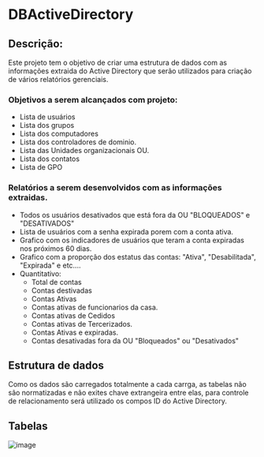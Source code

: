 # DBActiveDirectory

## Descrição:
Este projeto tem o objetivo de criar uma estrutura de dados com as informações extraida do Active Directory que serão utilizados para criação de vários relatórios gerenciais.

### Objetivos a serem alcançados com projeto:
- Lista de usuários
- Lista dos grupos
- Lista dos computadores
- Lista dos controladores de dominio.
- Lista das Unidades organizacionais OU.
- Lista dos contatos
- Lista de GPO 

### Relatórios a serem desenvolvidos com as informações extraidas.
- Todos os usuários desativados que está fora da OU "BLOQUEADOS" e "DESATIVADOS"
- Lista de usuários com a senha expirada porem com a conta ativa.
- Grafico com os indicadores de usuários que teram a conta expiradas nos próximos 60 dias.
- Grafico com a proporção dos estatus das contas: "Ativa", "Desabilitada", "Expirada" e etc....
- Quantitativo:
    - Total de contas
    - Contas destivadas
    - Contas Ativas
    - Contas ativas de funcionarios da casa.
    - Contas ativas de Cedidos
    - Contas ativas de Tercerizados.
    - Contas Ativas e expiradas.
    - Contas desativadas fora da OU "Bloqueados" ou "Desativados"  

## Estrutura de dados
Como os dados são carregados totalmente a cada carrga, as tabelas não são normatizadas e não exites chave extrangeira entre elas, para controle de relacionamento será utilizado os compos ID do Active Directory.

## Tabelas 
![image](https://user-images.githubusercontent.com/55700120/158218921-b82ed99b-7f41-4dc0-9554-6dd2ecc69c9e.png)





